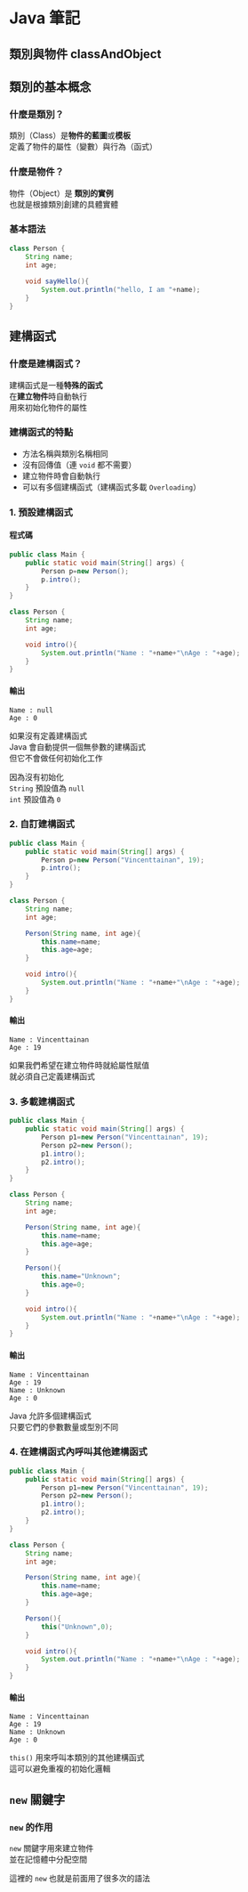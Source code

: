 # **Java 筆記**  
## 類別與物件 classAndObject  

## 類別的基本概念  

### 什麼是類別？  

類別（Class）是**物件的藍圖**或**模板**  
定義了物件的屬性（變數）與行為（函式）  

### 什麼是物件？  

物件（Object）是 **類別的實例**  
也就是根據類別創建的具體實體  

### 基本語法  

```java
class Person {
    String name;
    int age;
    
    void sayHello(){
        System.out.println("hello, I am "+name);
    }
}
```

## 建構函式  

### 什麼是建構函式？  

建構函式是一種**特殊的函式**  
在**建立物件**時自動執行  
用來初始化物件的屬性  

### 建構函式的特點  

* 方法名稱與類別名稱相同  
* 沒有回傳值（連 `void` 都不需要）  
* 建立物件時會自動執行  
* 可以有多個建構函式（建構函式多載 `Overloading`）  

### 1. 預設建構函式  

#### 程式碼  
```java
public class Main {
    public static void main(String[] args) {
        Person p=new Person();
        p.intro();
    }
}

class Person {
    String name;
    int age;

    void intro(){
        System.out.println("Name : "+name+"\nAge : "+age);
    }
}
```

#### 輸出  
```
Name : null
Age : 0
```

如果沒有定義建構函式  
Java 會自動提供一個無參數的建構函式  
但它不會做任何初始化工作  

因為沒有初始化  
`String` 預設值為 `null`  
`int` 預設值為 `0`  

### 2. 自訂建構函式  

```java
public class Main {
    public static void main(String[] args) {
        Person p=new Person("Vincenttainan", 19);
        p.intro();
    }
}

class Person {
    String name;
    int age;

    Person(String name, int age){
        this.name=name;
        this.age=age;
    }

    void intro(){
        System.out.println("Name : "+name+"\nAge : "+age);
    }
}
```

#### 輸出  
```
Name : Vincenttainan
Age : 19
```

如果我們希望在建立物件時就給屬性賦值  
就必須自己定義建構函式  

### 3. 多載建構函式  

```java
public class Main {
    public static void main(String[] args) {
        Person p1=new Person("Vincenttainan", 19);
        Person p2=new Person();
        p1.intro();
        p2.intro();
    }
}

class Person {
    String name;
    int age;

    Person(String name, int age){
        this.name=name;
        this.age=age;
    }

    Person(){
        this.name="Unknown";
        this.age=0;
    }

    void intro(){
        System.out.println("Name : "+name+"\nAge : "+age);
    }
}
```

#### 輸出  
```
Name : Vincenttainan
Age : 19
Name : Unknown
Age : 0
```

Java 允許多個建構函式  
只要它們的參數數量或型別不同  

### 4. 在建構函式內呼叫其他建構函式  

```java
public class Main {
    public static void main(String[] args) {
        Person p1=new Person("Vincenttainan", 19);
        Person p2=new Person();
        p1.intro();
        p2.intro();
    }
}

class Person {
    String name;
    int age;

    Person(String name, int age){
        this.name=name;
        this.age=age;
    }

    Person(){
        this("Unknown",0);
    }

    void intro(){
        System.out.println("Name : "+name+"\nAge : "+age);
    }
}
```

#### 輸出  
```
Name : Vincenttainan
Age : 19
Name : Unknown
Age : 0
```

`this()` 用來呼叫本類別的其他建構函式  
這可以避免重複的初始化邏輯  

## `new` 關鍵字  

### `new` 的作用  

`new` 關鍵字用來建立物件  
並在記憶體中分配空間  

這裡的 `new` 也就是前面用了很多次的語法  

